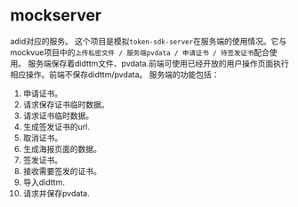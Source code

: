 # mockserver

adid对应的服务。
这个项目是模拟`token-sdk-server`在服务端的使用情况。它与mockvue项目中的`上传私密文件 / 服务端pvdata / 申请证书 / 待签发证书`配合使用。
服务端保存着didttm文件、pvdata.前端可使用已经开放的用户操作页面执行相应操作。前端不保存didttm/pvdata。
服务端的功能包括：
1. 申请证书。
2. 请求保存证书临时数据。
3. 请求证书临时数据。
4. 生成签发证书的url.
5. 取消证书。
6. 生成海报页面的数据。
7. 签发证书。
8. 接收需要签发的证书。
9. 导入didttm.
10. 请求并保存pvdata.
